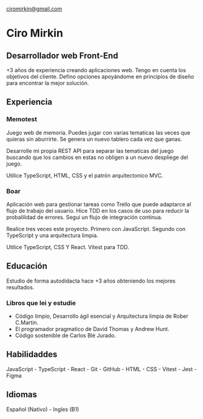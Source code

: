 ciromirkin@gmail.com

# Ciro Mirkin
## Desarrollador web Front-End

+3 años de experiencia creando aplicaciones web. Tengo en cuenta los objetivos del cliente. Defino opciones apoyándome en principios de diseño para encontrar la mejor solución.

## Experiencia

### Memotest

Juego web de memoria. Puedes jugar con varias tematicas las veces que quieras sin aburrirte. Se genera un nuevo tablero cada vez que ganas.

Desarrolle mi propia REST API para separar las tematicas del juego buscando que los cambios en estas no obligen a un nuevo despliege del juego.

Utilice TypeScript, HTML, CSS y el patrón arquitectonico MVC.

### Boar

Aplicación web para gestionar tareas como Trello que puede adaptarce al flujo de trabajo del usuario. Hice TDD en los casos de uso para reducir la probalilidad de errores. Segui un flujo de integración continua.

Realice tres veces este proyecto. Primero con JavaScript. Segundo con TypeScript y una arquitectura limpia.

Utilice TypeScript, CSS Y React. Vitest para TDD.

## Educación

Estudio de forma autodidacta hace +3 años obteniendo los mejores resultados.

### Libros que lei y estudie

* Código limpio, Desarrollo ágil esencial y Arquitectura limpia de Rober C.Martin.
* El programador pragmatico de David Thomas y Andrew Hunt.
* Código sostenible de Carlos Blé Jurado.

## Habilidaddes

JavaScript - TypeScript - React - Git - GitHub - HTML - CSS - Vitest - Jest - Figma

## Idiomas

Español (Nativo) - Ingles (B1)
